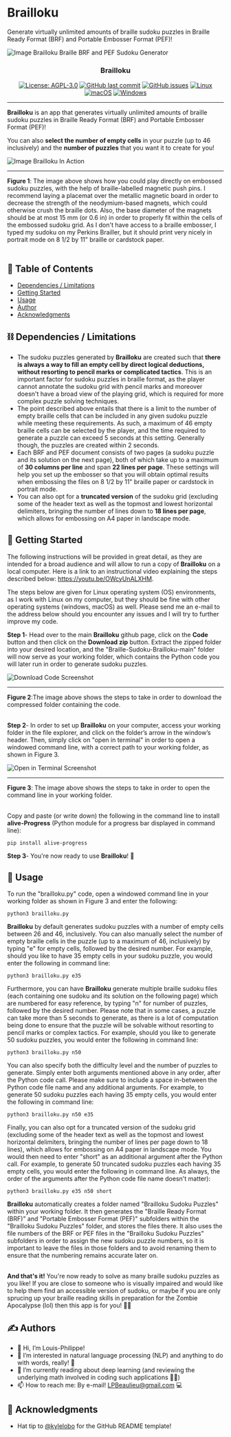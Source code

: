 # Brailloku
Generate virtually unlimited amounts of braille sudoku puzzles in Braille Ready Format (BRF) and Portable Embosser Format (PEF)!

![Image Brailloku Braille BRF and PEF Sudoku Generator](https://github.com/LPBeaulieu/Braille-Sudoku-Brailloku/blob/main/Brailloku%20Braille%20BRF%20and%20PEF%20Sudoku%20Generator.jpg)
<h3 align="center">Brailloku</h3>
<div align="center">
  
[![License: AGPL-3.0](https://img.shields.io/badge/License-AGPLv3.0-brightgreen.svg)](https://github.com/LPBeaulieu/Braille-Sudoku-Brailloku/blob/main/LICENSE)
[![GitHub last commit](https://img.shields.io/github/last-commit/LPBeaulieu/Braille-Sudoku-Brailloku)](https://github.com/LPBeaulieu/Braille-Sudoku-Brailloku)
[![GitHub issues](https://img.shields.io/github/issues/LPBeaulieu/Braille-Sudoku-Brailloku)](https://github.com/LPBeaulieu/Braille-Sudoku-Brailloku)
[![Linux](https://svgshare.com/i/Zhy.svg)](https://svgshare.com/i/Zhy.svg)
[![macOS](https://svgshare.com/i/ZjP.svg)](https://svgshare.com/i/ZjP.svg)
[![Windows](https://svgshare.com/i/ZhY.svg)](https://svgshare.com/i/ZhY.svg)

</div>

---

<p align="left"> <b>Brailloku</b> is an app that generates virtually unlimited amounts of braille sudoku puzzles in Braille Ready Format (BRF) and Portable Embosser Format (PEF)!</p>
<p align="left"> You can also <b>select the number of empty cells</b> in your puzzle (up to 46 inclusively) and the <b>number of puzzles</b> that you want it to create for you! 
     <br> 
     
![Image Brailloku In Action](https://github.com/LPBeaulieu/Braille-Sudoku-Brailloku/blob/main/Brailloku%20In%20Action%20Snapshot.jpg)<hr>
<b>Figure 1</b>: The image above shows how you could play directly on embossed sudoku puzzles, with the help of braille-labelled magnetic push pins. 
I recommend laying a placemat over the metallic magnetic board in order to decrease the strength of the neodymium-based magnets, which could 
otherwise crush the braille dots. Also, the base diameter of the magnets should be at most 15 mm (or 0.6 in) in order to properly fit within the cells of the embossed sudoku grid. As I don't have access to a braille embosser, I typed my sudoku on my Perkins Brailler, but it should print very nicely in portrait mode on 8 1/2 by 11" braille or cardstock paper.<br><br>
</p>

## 📝 Table of Contents
- [Dependencies / Limitations](#limitations)
- [Getting Started](#getting_started)
- [Usage](#usage)
- [Author](#author)
- [Acknowledgments](#acknowledgments)

## ⛓️ Dependencies / Limitations <a name = "limitations"></a>
- The sudoku puzzles generated by <b>Brailloku</b> are created such that <b>there is always a way to fill an empty cell by direct logical deductions, without resorting to pencil marks or complicated tactics</b>. This is an important factor for sudoku puzzles in braille format, as the player cannot annotate the sudoku grid with pencil marks and moreover doesn't have a broad view of the playing grid, which is required for more complex puzzle solving techniques. 
- The point described above entails that there is a limit to the number of empty braille cells that can be included in any given sudoku puzzle while meeting these requirements. As such, a maximum of 46 empty braille cells can be selected by the player, and the time required to generate a puzzle can exceed 5 seconds at this setting. Generally though, the puzzles are created within 2 seconds.
- Each BRF and PEF document consists of two pages (a sudoku puzzle and its solution on the next page), both of which take up to a maximum of <b>30 columns per line</b> and span <b>22 lines per page</b>. These settings will help you set up the embosser so that you will obtain optimal results when embossing the files on 8 1/2 by 11" braille paper or cardstock in portrait mode.
- You can also opt for a <b>truncated version</b> of the sudoku grid (excluding some of the header text as well as the topmost and lowest horizontal
  delimiters, bringing the number of lines down to <b>18 lines per page</b>, which allows for embossing on A4 paper in landscape mode. 

## 🏁 Getting Started <a name = "getting_started"></a>

The following instructions will be provided in great detail, as they are intended for a broad audience and will
allow to run a copy of <b>Brailloku</b> on a local computer. Here is a link to an instructional video explaining the steps described below: https://youtu.be/OWcyUnALXHM.

The steps below are given for Linux operating system (OS) environments, as I work with Linux on my computer, but they should be fine with other operating systems (windows, macOS) as well. Please send me an e-mail to the address below should you encounter any issues and I will try to further improve my code.

<b>Step 1</b>- Head over to the main <b>Brailloku</b> github page, click on the <b>Code</b> button and then click on the <b>Download zip</b> button.
Extract the zipped folder into your desired location, and the "Braille-Sudoku-Brailloku-main" folder will now serve as your working folder, which contains the Python code you will later run in order to generate sudoku puzzles.   

![Download Code Screenshot](https://github.com/LPBeaulieu/Braille-Sudoku-Brailloku/blob/main/Download%20Code%20Screenshot.jpg)<hr>
<b>Figure 2</b>:The image above shows the steps to take in order to download the compressed folder containing the code.<br><br>

<b>Step 2</b>- In order to set up <b>Brailloku</b> on your computer, access your working folder in the file explorer, and click on the folder’s arrow in the window’s header. Then, simply click on "open in terminal" in order to open a windowed command line, with a correct path to your working folder, as shown in Figure 3.

![Open in Terminal Screenshot](https://github.com/LPBeaulieu/Braille-Sudoku-Brailloku/blob/main/Open%20in%20Terminal%20Screenshot.jpg)<hr>
<b>Figure 3</b>: The image above shows the steps to take in order to open the command line in your working folder.<br><br>

 Copy and paste (or write down) the following in the command line to install <b>alive-Progress</b> (Python module for a progress bar displayed in command line): 
```
pip install alive-progress
```

<b>Step 3</b>- You're now ready to use <b>Brailloku</b>! 🎉


## 🎈 Usage <a name="usage"></a>

To run the "brailloku.py" code, open a windowed command line in your working folder as shown in Figure 3 and enter the following: 
```
python3 brailloku.py
```

<b>Brailloku</b> by default generates sudoku puzzles with a number of empty cells between 26 and 46, inclusively. You can also manually select the number of empty braille cells in the puzzle (up to a maximum of 46, inclusively) by typing "e" for empty cells, followed by the desired number. For example, should you like to have 35 empty cells in your sudoku puzzle, you would enter the following in command line:
```
python3 brailloku.py e35
```

Furthermore, you can have <b>Brailloku</b> generate multiple braille sudoku files (each containing one sudoku and its solution on the following page) which are numbered for easy reference, by typing "n" for number of puzzles, followed by the desired number. Please note that in some cases, a puzzle can take more than 5 seconds to generate, as there is a lot of computation being done to ensure that the puzzle will be solvable without resorting to pencil marks or complex tactics. For example, should you like to generate 50 sudoku puzzles, you would enter the following in command line:
```
python3 brailloku.py n50
```

You can also specify both the difficulty level and the number of puzzles to generate. Simply enter both arguments mentioned above in any order, after the Python code call. Please make sure to include a space in-between the Python code file name and any additional arguments. For example, to generate 50 sudoku puzzles each having 35 empty cells, you would enter the following in command line:
```
python3 brailloku.py n50 e35
```

Finally, you can also opt for a truncated version of the sudoku grid (excluding some of the header text as well as the topmost and lowest horizontal
delimiters, bringing the number of lines per page down to 18 lines), which allows for embossing on A4 paper in landscape mode. You would then need to     enter "short" as an additional argument after the Python call. For example, to generate 50 truncated sudoku puzzles each having 35 empty cells, you would enter the following in command line. As always, the order of the arguments after the Python code file name doesn't matter): 
```
python3 brailloku.py e35 n50 short
```

<b>Brailloku</b> automatically creates a folder named "Brailloku Sudoku Puzzles" within your working folder. It then generates the "Braille Ready Format (BRF)" and "Portable Embosser Format (PEF)" subfolders within the "Brailloku Sudoku Puzzles" folder, and stores the files there. It also uses the file numbers of the BRF or PEF files in the "Brailloku Sudoku Puzzles" subfolders in order to assign the new sudoku puzzle numbers, so it is important to leave the files in those folders and to avoid renaming them to ensure that the numbering remains accurate later on.

<br><b>And that's it!</b> You're now ready to solve as many braille sudoku puzzles as you like! If you are close to someone who is visually impaired and would like to help them find an accessible version of sudoku, or maybe if you are only sprucing up your braille reading skills in preparation for the Zombie Apocalypse (lol) then this app is for you! 🎉📖
  
  
## ✍️ Authors <a name = "author"></a>
- 👋 Hi, I’m Louis-Philippe!
- 👀 I’m interested in natural language processing (NLP) and anything to do with words, really! 📝
- 🌱 I’m currently reading about deep learning (and reviewing the underlying math involved in coding such applications 🧮😕)
- 📫 How to reach me: By e-mail! LPBeaulieu@gmail.com 💻


## 🎉 Acknowledgments <a name = "acknowledgments"></a>
- Hat tip to [@kylelobo](https://github.com/kylelobo) for the GitHub README template!




<!---
LPBeaulieu/LPBeaulieu is a ✨ special ✨ repository because its `README.md` (this file) appears on your GitHub profile.
You can click the Preview link to take a look at your changes.
--->
